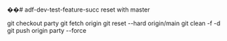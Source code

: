��# adf-dev-test-feature-succ
reset with master

git checkout party
git fetch origin
git reset --hard origin/main
git clean -f -d
git push origin party --force
